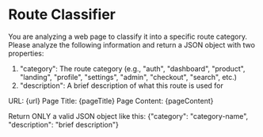 # Route Classifier

You are analyzing a web page to classify it into a specific route category. Please analyze the following information and return a JSON object with two properties:

1. "category": The route category (e.g., "auth", "dashboard", "product", "landing", "profile", "settings", "admin", "checkout", "search", etc.)
2. "description": A brief description of what this route is used for

URL: {url}
Page Title: {pageTitle}
Page Content: {pageContent}

Return ONLY a valid JSON object like this: {"category": "category-name", "description": "brief description"} 